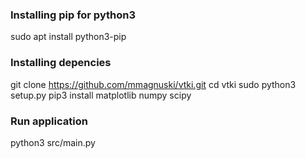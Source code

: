 ### Installing pip for python3
sudo apt install python3-pip 


### Installing depencies
git clone https://github.com/mmagnuski/vtki.git 
cd vtki
sudo python3 setup.py
pip3 install matplotlib numpy scipy

### Run application
python3 src/main.py
